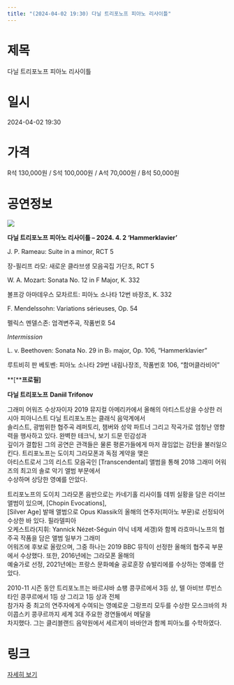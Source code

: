 ```yaml
---
title: "(2024-04-02 19:30) 다닐 트리포노프 피아노 리사이틀"
---
```


# 제목
다닐 트리포노프 피아노 리사이틀

# 일시
2024-04-02 19:30

# 가격
R석 130,000원 / S석 100,000원 / A석 70,000원 / B석 50,000원

# 공연정보
![](https://center.sac.or.kr/SAC/File/RentConfirm/editor/06652505-f350-43e9-81e2-f633d46af8ea)    
    
**다닐 트리포노프 피아노 리사이틀 – 2024. 4. 2 ‘Hammerklavier’**  
  
J. P. Rameau: Suite in a minor, RCT 5  
  
장-필리프 라모: 새로운 클라브생 모음곡집 가단조, RCT 5  
  
    
W. A. Mozart: Sonata No. 12 in F Major, K. 332  
  
볼프강 아마데우스 모차르트: 피아노 소나타 12번 바장조, K. 332  
  
    
F. Mendelssohn: Variations sérieuses, Op. 54  
  
펠릭스 멘델스존: 엄격변주곡, 작품번호 54  
  
    
_Intermission_  
  
L. v. Beethoven: Sonata No. 29 in B♭ major, Op. 106, “Hammerklavier”  
  
루트비히 판 베토벤: 피아노 소나타 29번 내림나장조, 작품번호 106, “함머클라비어”    
    
    
**[****프로필]**  
  
**다닐 트리포노프** **Daniil Trifonov**  
  
그래미 어워즈 수상자이자 2019 뮤지컬 아메리카에서 올해의 아티스트상을 수상한 러시아 피아니스트 다닐 트리포노프는 클래식 음악계에서  
솔리스트, 광범위한 협주곡 레퍼토리, 챔버와 성악 파트너 그리고 작곡가로 엄청난 영향력을 행사하고 있다. 완벽한 테크닉, 보기 드문 민감성과  
깊이가 결합된 그의 공연은 관객들은 물론 평론가들에게 마저 끊임없는 감탄을 불러일으킨다. 트리포노프는 도이치 그라모폰과 독점 계약을 맺은  
아티스트로서 그의 리스트 모음곡인 [Transcendental] 앨범을 통해 2018 그래미 어워즈의 최고의 솔로 악기 앨범 부문에서  
수상하며 상당한 영예를 안았다.  
  
트리포노프의 도이치 그라모폰 음반으로는 카네기홀 리사이틀 데뷔 실황을 담은 라이브 앨범이 있으며, [Chopin Evocations],  
[Silver Age] 발매 앨범으로 Opus Klassik의 올해의 연주자(피아노 부문)로 선정되어 수상한 바 있다. 필라델피아  
오케스트라(지휘: Yannick Nézet-Séguin 야닉 네제 세갱)와 함께 라흐마니노프의 협주곡 작품을 담은 앨범 일부가 그래미  
어워즈에 후보로 올랐으며, 그중 하나는 2019 BBC 뮤직이 선정한 올해의 협주곡 부문에서 수상했다. 또한, 2016년에는 그라모폰 올해의  
예술가로 선정, 2021년에는 프랑스 문화예술 공로훈장 슈발리에를 수상하는 영예를 안았다.  
  
2010-11 시즌 동안 트리포노프는 바르샤바 쇼팽 콩쿠르에서 3등 상, 텔 아비브 루빈스타인 콩쿠르에서 1등 상 그리고 1등 상과 전체  
참가자 중 최고의 연주자에게 수여되는 영예로운 그랑프리 모두를 수상한 모스크바의 차이콥스키 콩쿠르까지 세계 3대 주요한 경연들에서 메달을  
차지했다. 그는 클리블랜드 음악원에서 세르게이 바바얀과 함께 피아노를 수학하였다.  
  


# 링크
[자세히 보기](https://www.sac.or.kr/site/main/show/show_view?SN=67980 "https://www.sac.or.kr/site/main/show/show_view?SN=67980")
